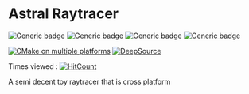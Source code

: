 # Astral Raytracer
[![Generic badge](https://img.shields.io/badge/C++-20-blue.svg)](https://shields.io/)
[![Generic badge](https://img.shields.io/badge/gcc-11+-blue.svg)](https://shields.io/)
[![Generic badge](https://img.shields.io/badge/clang-17+-blue.svg)](https://shields.io/)
[![Generic badge](https://img.shields.io/badge/MSVC-19+-blue.svg)](https://shields.io/)

[![CMake on multiple platforms](https://github.com/josephbk117/AstralRaytracer/actions/workflows/cmake-multi-platform.yml/badge.svg)](https://github.com/josephbk117/AstralRaytracer/actions/workflows/cmake-multi-platform.yml)
[![DeepSource](https://app.deepsource.com/gh/josephbk117/AstralRaytracer.svg/?label=active+issues&show_trend=true&token=J2GPtWdzkCS5vHib-9fzUIPk)](https://app.deepsource.com/gh/josephbk117/AstralRaytracer/)

Times viewed : [![HitCount](https://hits.dwyl.com/josephbk117/AstralRaytracer.svg?style=flat-square&show=unique)](http://hits.dwyl.com/josephbk117/AstralRaytracer)

A semi decent toy raytracer that is cross platform
